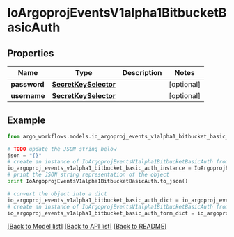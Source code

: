 # IoArgoprojEventsV1alpha1BitbucketBasicAuth


## Properties

Name | Type | Description | Notes
------------ | ------------- | ------------- | -------------
**password** | [**SecretKeySelector**](SecretKeySelector.md) |  | [optional] 
**username** | [**SecretKeySelector**](SecretKeySelector.md) |  | [optional] 

## Example

```python
from argo_workflows.models.io_argoproj_events_v1alpha1_bitbucket_basic_auth import IoArgoprojEventsV1alpha1BitbucketBasicAuth

# TODO update the JSON string below
json = "{}"
# create an instance of IoArgoprojEventsV1alpha1BitbucketBasicAuth from a JSON string
io_argoproj_events_v1alpha1_bitbucket_basic_auth_instance = IoArgoprojEventsV1alpha1BitbucketBasicAuth.from_json(json)
# print the JSON string representation of the object
print IoArgoprojEventsV1alpha1BitbucketBasicAuth.to_json()

# convert the object into a dict
io_argoproj_events_v1alpha1_bitbucket_basic_auth_dict = io_argoproj_events_v1alpha1_bitbucket_basic_auth_instance.to_dict()
# create an instance of IoArgoprojEventsV1alpha1BitbucketBasicAuth from a dict
io_argoproj_events_v1alpha1_bitbucket_basic_auth_form_dict = io_argoproj_events_v1alpha1_bitbucket_basic_auth.from_dict(io_argoproj_events_v1alpha1_bitbucket_basic_auth_dict)
```
[[Back to Model list]](../README.md#documentation-for-models) [[Back to API list]](../README.md#documentation-for-api-endpoints) [[Back to README]](../README.md)


